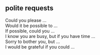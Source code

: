 ## polite requests 
Could you please ...  
Would it be possible to ...  
If possible, could you ...   
I know you are busy, but if you have time ...  
Sorry to bother you, but ...  
I would be grateful if you could ...  
